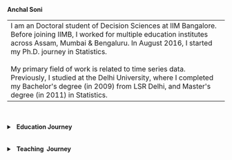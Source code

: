 <heading>
  <b>
    Anchal Soni
  </b>
</heading>

<table class="wide">
  <tr>
  <td>
    I am an Doctoral student of Decision Sciences at IIM Bangalore. Before joining IIMB, I worked for multiple education institutes across Assam, Mumbai & Bengaluru. In August 2016, I started my Ph.D. journey in Statistics.
    <br>
    <br>
    My primary field of work is related to time series data. Previously, I studied at the Delhi University, where I completed my Bachelor's degree (in 2009) from LSR Delhi, and Master's degree (in 2011) in Statistics.
    <br> 
    </td>
  </tr>
</table>

<br>
<br>

<details>
  <summary><b>&nbsp;&nbsp;Education&nbsp;Journey</b></summary>
  <br/>
  
  - B.Sc. Statistics 2009 from Lady Shri Ram Colleage, Delhi University
  - M.Sc. Statistics 2011 from Lady Shri Ram Colleage, Delhi University
  
</details>

<br>
<br>

<details>
  <summary><b>&nbsp;&nbsp;Teaching &nbsp;Journey</b></summary>
  <br/>

  - Teachers Development programs, Mathematics for a High School in Assam
  - Stastics for a Management School in Mumbai
  - Stastics for Nursing School in Mumbai
  
 </details>
